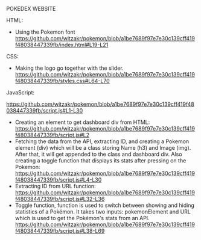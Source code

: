 POKEDEX WEBSITE

HTML:
- Using the Pokemon font 
https://github.com/witzakr/pokemon/blob/a1be7689f97e7e30c139cff419f48038447339fb/index.html#L19-L21

CSS:
- Making the logo go together with the slider.
https://github.com/witzakr/pokemon/blob/a1be7689f97e7e30c139cff419f48038447339fb/styles.css#L64-L70

JavaScript:

https://github.com/witzakr/pokemon/blob/a1be7689f97e7e30c139cff419f48038447339fb/script.js#L1-L30
- Creating an element to get dashboard div from HTML:
  https://github.com/witzakr/pokemon/blob/a1be7689f97e7e30c139cff419f48038447339fb/script.js#L2
- Fetching the data from the API, extracting ID, and creating a Pokemon element (div) which will be a class storing Name (h3) and Image (img). After that, it will get appended to the class and dashboard div. Also creating a toggle function that displays its stats after pressing on the Pokemon:
  https://github.com/witzakr/pokemon/blob/a1be7689f97e7e30c139cff419f48038447339fb/script.js#L4-L30
- Extracting ID from URL function:
  https://github.com/witzakr/pokemon/blob/a1be7689f97e7e30c139cff419f48038447339fb/script.js#L32-L36
- Toggle function,  function is used to switch between showing and hiding statistics of a Pokémon. It takes two inputs: pokemonElement and URL which is used to get the Pokémon's stats from an API.
  https://github.com/witzakr/pokemon/blob/a1be7689f97e7e30c139cff419f48038447339fb/script.js#L38-L69

  
